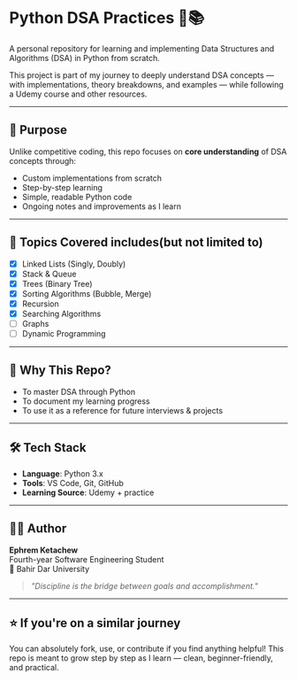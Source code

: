 # Python DSA Practices 🐍📚

A personal repository for learning and implementing Data Structures and Algorithms (DSA) in Python from scratch.

This project is part of my journey to deeply understand DSA concepts — with implementations, theory breakdowns, and examples — while following a Udemy course and other resources.

---

## 📌 Purpose

Unlike competitive coding, this repo focuses on **core understanding** of DSA concepts through:
- Custom implementations from scratch
- Step-by-step learning
- Simple, readable Python code
- Ongoing notes and improvements as I learn

---

## 🧠 Topics Covered includes(but not limited to)

- [x] Linked Lists (Singly, Doubly)
- [x] Stack & Queue
- [x] Trees (Binary Tree)
- [x] Sorting Algorithms (Bubble, Merge)
- [x] Recursion
- [x] Searching Algorithms
- [ ] Graphs
- [ ] Dynamic Programming

---

## 🚀 Why This Repo?

- To master DSA through Python
- To document my learning progress
- To use it as a reference for future interviews & projects

---

## 🛠️ Tech Stack

- **Language**: Python 3.x
- **Tools**: VS Code, Git, GitHub
- **Learning Source**: Udemy + practice

---

## 🧑‍💻 Author

**Ephrem Ketachew**  
Fourth-year Software Engineering Student  
📍 Bahir Dar University

> _"Discipline is the bridge between goals and accomplishment."_

---

## ⭐️ If you're on a similar journey

You can absolutely fork, use, or contribute if you find anything helpful! This repo is meant to grow step by step as I learn — clean, beginner-friendly, and practical.


